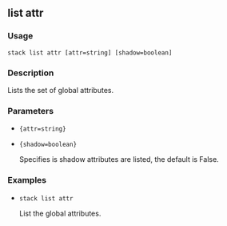 ## list attr

### Usage

`stack list attr [attr=string] [shadow=boolean]`

### Description

Lists the set of global attributes.

### Parameters
* `{attr=string}`
* `{shadow=boolean}`

   Specifies is shadow attributes are listed, the default
        is False.

### Examples

* `stack list attr`

   List the global attributes.



